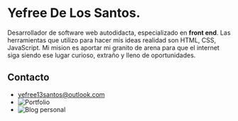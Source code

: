# Yefree De Los Santos.  
Desarrollador de software web autodidacta, especializado en **front end**. Las herramientas que utilizo para hacer mis ideas realidad son HTML, CSS, JavaScript. Mi mision es aportar mi granito de arena para que el internet siga siendo ese lugar curioso, extraño y lleno de oportunidades. 

## Contacto
- yefree13santos@outlook.com
- ![Portfolio](https://yefreevaldezdev.vercel.app)
- ![Blog personal](https://devlog.vercel.app)



